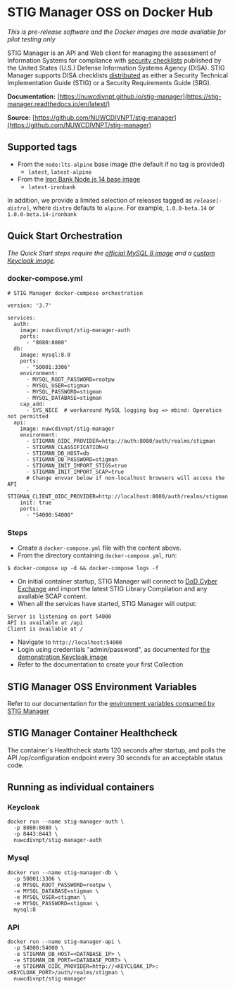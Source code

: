 # STIG Manager OSS on Docker Hub

*This is pre-release software and the Docker images are made available for pilot testing only*

STIG Manager is an API and Web client for managing the assessment of Information Systems for compliance with [security checklists](https://public.cyber.mil/stigs/) published by the United States (U.S.) Defense Information Systems Agency (DISA). STIG Manager supports DISA checklists [distributed](https://public.cyber.mil/stigs/downloads/) as either a Security Technical Implementation Guide (STIG) or a Security Requirements Guide (SRG).

**Documentation:** [https://nuwcdivnpt.github.io/stig-manager](https://stig-manager.readthedocs.io/en/latest/)

**Source:** [https://github.com/NUWCDIVNPT/stig-manager](https://github.com/NUWCDIVNPT/stig-manager)

## Supported tags
- From the `node:lts-alpine` base image (the default if no tag is provided)
  - `latest`, `latest-alpine`
- From the [Iron Bank Node.js 14 base image](https://repo1.dso.mil/dsop/opensource/nodejs/nodejs14/)
  - `latest-ironbank`

In addition, we provide a limited selection of releases tagged as *`release`*`[-`*`distro`*`]`, where `distro` defauts to `alpine`. For example, `1.0.0-beta.14` or `1.0.0-beta.14-ironbank`

## Quick Start Orchestration
*The Quick Start steps require the [official MySQL 8 image](https://hub.docker.com/_/mysql) and a [custom Keycloak image](https://hub.docker.com/r/nuwcdivnpt/stig-manager-auth).*

### docker-compose.yml
```
# STIG Manager docker-compose orchestration

version: '3.7'

services:
  auth:
    image: nuwcdivnpt/stig-manager-auth
    ports:
      - "8080:8080"
  db:
    image: mysql:8.0
    ports:
      - "50001:3306"
    environment:
      - MYSQL_ROOT_PASSWORD=rootpw
      - MYSQL_USER=stigman
      - MYSQL_PASSWORD=stigman
      - MYSQL_DATABASE=stigman
    cap_add:
      - SYS_NICE  # workaround MySQL logging bug => mbind: Operation not permitted 
  api:
    image: nuwcdivnpt/stig-manager
    environment:
      - STIGMAN_OIDC_PROVIDER=http://auth:8080/auth/realms/stigman
      - STIGMAN_CLASSIFICATION=U
      - STIGMAN_DB_HOST=db
      - STIGMAN_DB_PASSWORD=stigman
      - STIGMAN_INIT_IMPORT_STIGS=true
      - STIGMAN_INIT_IMPORT_SCAP=true
      # Change envvar below if non-localhost browsers will access the API
      - STIGMAN_CLIENT_OIDC_PROVIDER=http://localhost:8080/auth/realms/stigman
    init: true
    ports:
      - "54000:54000"
```
### Steps
- Create a ```docker-compose.yml``` file with the content above.
- From the directory containing ```docker-compose.yml```, run:
```
$ docker-compose up -d && docker-compose logs -f
```
- On initial container startup, STIG Manager will connect to [DoD Cyber Exchange](https://public.cyber.mil) and import the latest STIG Library Compilation and any available SCAP content.
- When all the services have started, STIG Manager will output:
```
Server is listening on port 54000
API is available at /api
Client is available at /
```
- Navigate to ```http://localhost:54000```
- Login using credentials "admin/password", as documented for [the demonstration Keycloak image](https://hub.docker.com/r/nuwcdivnpt/stig-manager-auth)
- Refer to the documentation to create your first Collection

## STIG Manager OSS Environment Variables

Refer to our documentation for the [environment variables consumed by STIG Manager](https://nuwcdivnpt.github.io/stig-manager/#/Environment_Variables) 

## STIG Manager Container Healthcheck

The container's Healthcheck starts 120 seconds after startup, and polls the API /op/configuration endpoint every 30 seconds for an acceptable status code.

## Running as individual containers
### Keycloak
```
docker run --name stig-manager-auth \
  -p 8080:8080 \
  -p 8443:8443 \
  nuwcdivnpt/stig-manager-auth
```

### Mysql
```
docker run --name stig-manager-db \
  -p 50001:3306 \
  -e MYSQL_ROOT_PASSWORD=rootpw \
  -e MYSQL_DATABASE=stigman \
  -e MYSQL_USER=stigman \
  -e MYSQL_PASSWORD=stigman \
  mysql:8
```

### API
```
docker run --name stig-manager-api \
  -p 54000:54000 \
  -e STIGMAN_DB_HOST=<DATABASE_IP> \
  -e STIGMAN_DB_PORT=<DATABASE_PORT> \
  -e STIGMAN_OIDC_PROVIDER=http://<KEYCLOAK_IP>:<KEYCLOAK_PORT>/auth/realms/stigman \
  nuwcdivnpt/stig-manager
```

